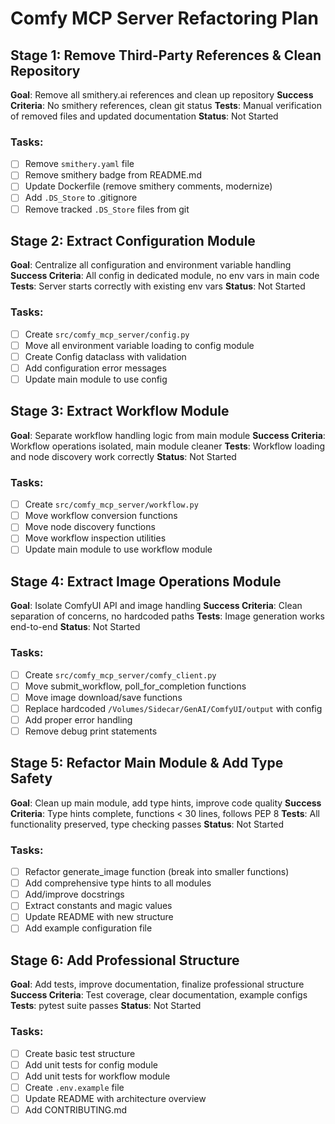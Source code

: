 # Comfy MCP Server Refactoring Plan

## Stage 1: Remove Third-Party References & Clean Repository
**Goal**: Remove all smithery.ai references and clean up repository
**Success Criteria**: No smithery references, clean git status
**Tests**: Manual verification of removed files and updated documentation
**Status**: Not Started

### Tasks:
- [ ] Remove `smithery.yaml` file
- [ ] Remove smithery badge from README.md
- [ ] Update Dockerfile (remove smithery comments, modernize)
- [ ] Add `.DS_Store` to .gitignore
- [ ] Remove tracked `.DS_Store` files from git

## Stage 2: Extract Configuration Module
**Goal**: Centralize all configuration and environment variable handling
**Success Criteria**: All config in dedicated module, no env vars in main code
**Tests**: Server starts correctly with existing env vars
**Status**: Not Started

### Tasks:
- [ ] Create `src/comfy_mcp_server/config.py`
- [ ] Move all environment variable loading to config module
- [ ] Create Config dataclass with validation
- [ ] Add configuration error messages
- [ ] Update main module to use config

## Stage 3: Extract Workflow Module
**Goal**: Separate workflow handling logic from main module
**Success Criteria**: Workflow operations isolated, main module cleaner
**Tests**: Workflow loading and node discovery work correctly
**Status**: Not Started

### Tasks:
- [ ] Create `src/comfy_mcp_server/workflow.py`
- [ ] Move workflow conversion functions
- [ ] Move node discovery functions
- [ ] Move workflow inspection utilities
- [ ] Update main module to use workflow module

## Stage 4: Extract Image Operations Module
**Goal**: Isolate ComfyUI API and image handling
**Success Criteria**: Clean separation of concerns, no hardcoded paths
**Tests**: Image generation works end-to-end
**Status**: Not Started

### Tasks:
- [ ] Create `src/comfy_mcp_server/comfy_client.py`
- [ ] Move submit_workflow, poll_for_completion functions
- [ ] Move image download/save functions
- [ ] Replace hardcoded `/Volumes/Sidecar/GenAI/ComfyUI/output` with config
- [ ] Add proper error handling
- [ ] Remove debug print statements

## Stage 5: Refactor Main Module & Add Type Safety
**Goal**: Clean up main module, add type hints, improve code quality
**Success Criteria**: Type hints complete, functions < 30 lines, follows PEP 8
**Tests**: All functionality preserved, type checking passes
**Status**: Not Started

### Tasks:
- [ ] Refactor generate_image function (break into smaller functions)
- [ ] Add comprehensive type hints to all modules
- [ ] Add/improve docstrings
- [ ] Extract constants and magic values
- [ ] Update README with new structure
- [ ] Add example configuration file

## Stage 6: Add Professional Structure
**Goal**: Add tests, improve documentation, finalize professional structure
**Success Criteria**: Test coverage, clear documentation, example configs
**Tests**: pytest suite passes
**Status**: Not Started

### Tasks:
- [ ] Create basic test structure
- [ ] Add unit tests for config module
- [ ] Add unit tests for workflow module
- [ ] Create `.env.example` file
- [ ] Update README with architecture overview
- [ ] Add CONTRIBUTING.md
